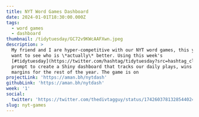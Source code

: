 ```yaml
---
title: NYT Word Games Dashboard
date: 2024-01-01T18:30:00.000Z
tags:
  - word games
  - dashboard
thumbnail: /tidytuesday/GC72v9KWcAAFXwn.jpeg
description: >
  My friend and I are hyper-competitive with our NYT word games, this year we
  want to see who is \*actually\* better. Using this week's
  [#tidytuesday](https://twitter.com/hashtag/tidytuesday?src=hashtag_click)
  prompt to create a Shiny dashboard that tracks our daily plays, wins and win
  margins for the rest of the year. The game is on
projectLink: 'https://aman.bh/nytdash'
githubLink: 'https://aman.bh/nytdash'
week: '1'
social:
  twitter: 'https://twitter.com/thedivtagguy/status/1742603781328544024'
slug: nyt-games
---
```


